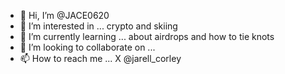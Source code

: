 - 👋 Hi, I’m @JACE0620
- 👀 I’m interested in ... crypto and skiing
- 🌱 I’m currently learning ... about airdrops and how to tie knots
- 💞️ I’m looking to collaborate on ...
- 📫 How to reach me ... X @jarell_corley

<!---
JACE0620/JACE0620 is a ✨ special ✨ repository because its `README.md` (this file) appears on your GitHub profile.
You can click the Preview link to take a look at your changes.
--->
